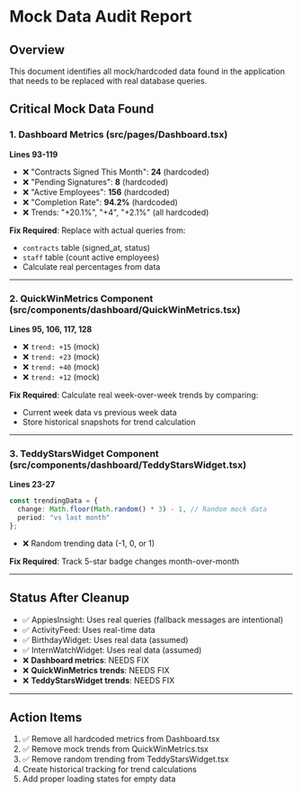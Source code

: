 # Mock Data Audit Report

## Overview
This document identifies all mock/hardcoded data found in the application that needs to be replaced with real database queries.

## Critical Mock Data Found

### 1. Dashboard Metrics (src/pages/Dashboard.tsx)
**Lines 93-119**
- ❌ "Contracts Signed This Month": **24** (hardcoded)
- ❌ "Pending Signatures": **8** (hardcoded)
- ❌ "Active Employees": **156** (hardcoded)
- ❌ "Completion Rate": **94.2%** (hardcoded)
- ❌ Trends: "+20.1%", "+4", "+2.1%" (all hardcoded)

**Fix Required**: Replace with actual queries from:
- `contracts` table (signed_at, status)
- `staff` table (count active employees)
- Calculate real percentages from data

---

### 2. QuickWinMetrics Component (src/components/dashboard/QuickWinMetrics.tsx)
**Lines 95, 106, 117, 128**
- ❌ `trend: +15` (mock)
- ❌ `trend: +23` (mock)
- ❌ `trend: +40` (mock)
- ❌ `trend: +12` (mock)

**Fix Required**: Calculate real week-over-week trends by comparing:
- Current week data vs previous week data
- Store historical snapshots for trend calculation

---

### 3. TeddyStarsWidget Component (src/components/dashboard/TeddyStarsWidget.tsx)
**Lines 23-27**
```typescript
const trendingData = {
  change: Math.floor(Math.random() * 3) - 1, // Random mock data
  period: "vs last month"
};
```
- ❌ Random trending data (-1, 0, or 1)

**Fix Required**: Track 5-star badge changes month-over-month

---

## Status After Cleanup
- ✅ AppiesInsight: Uses real queries (fallback messages are intentional)
- ✅ ActivityFeed: Uses real-time data
- ✅ BirthdayWidget: Uses real data (assumed)
- ✅ InternWatchWidget: Uses real data (assumed)
- ❌ **Dashboard metrics**: NEEDS FIX
- ❌ **QuickWinMetrics trends**: NEEDS FIX  
- ❌ **TeddyStarsWidget trends**: NEEDS FIX

---

## Action Items
1. ✅ Remove all hardcoded metrics from Dashboard.tsx
2. ✅ Remove mock trends from QuickWinMetrics.tsx
3. ✅ Remove random trending from TeddyStarsWidget.tsx
4. Create historical tracking for trend calculations
5. Add proper loading states for empty data

